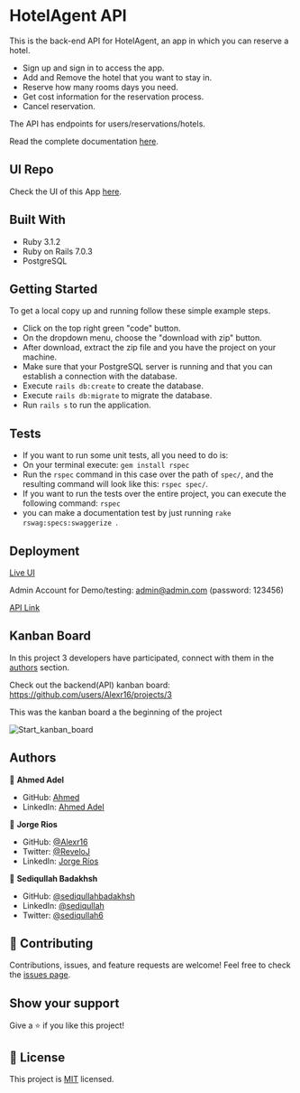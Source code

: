 # HotelAgent API

This is the back-end API for HotelAgent, an app in which you can reserve a hotel. 

- Sign up and sign in to access the app.
- Add and Remove the hotel that you want to stay in.
- Reserve how many rooms days you need.
- Get cost information for the reservation process.
- Cancel reservation.

The API has endpoints for users/reservations/hotels.

Read the complete documentation [here](https://project-name.herokuapp.com/api-docs/index.html).

## UI Repo

Check the UI of this App [here]().


## Built With

- Ruby 3.1.2
- Ruby on Rails 7.0.3
- PostgreSQL 


## Getting Started

To get a local copy up and running follow these simple example steps.

- Click on the top right green "code" button.
- On the dropdown menu, choose the "download with zip" button.
- After download, extract the zip file and you have the project on your machine.
- Make sure that your PostgreSQL server is running and that you can establish a connection with the database.
- Execute `rails db:create` to create the database.
- Execute `rails db:migrate` to migrate the database.
- Run `rails s` to run the application.


## Tests

- If you want to run some unit tests, all you need to do is:
- On your terminal execute: `gem install rspec`
- Run the `rspec` command in this case over the path of `spec/`, and the resulting command will look like this: `rspec spec/`.
- If you want to run the tests over the entire project, you can execute the following command: `rspec`
- you can make a documentation test by just running `rake rswag:specs:swaggerize `.

## Deployment

[Live UI]()

Admin Account for Demo/testing: admin@admin.com (password: 123456)


[API Link]()

## Kanban Board

In this project 3 developers have participated, connect with them in the [authors](#authors) section.

Check out the backend(API) kanban board: https://github.com/users/Alexr16/projects/3

This was the kanban board a the beginning of the project

![Start_kanban_board](https://user-images.githubusercontent.com/43178495/184255416-035fd299-27a8-413f-918e-9fefdb4e0a38.png)

## Authors

👤 **Ahmed Adel**

- GitHub: [Ahmed](https://github.com/ahmedadel56)
- LinkedIn: [Ahmed Adel](https://www.linkedin.com/in/ahmed-adel56/)

👤 **Jorge Rios**


- GitHub: [@Alexr16](https://github.com/Alexr16)
- Twitter: [@ReveloJ](https://twitter.com/ReveloJ)
- LinkedIn: [Jorge Ríos](https://www.linkedin.com/in/jorgeriosr/) 

👤 **Sediqullah Badakhsh**

- GitHub: [@sediqullahbadakhsh](https://github.com/sediqullahbadakhsh)
- LinkedIn: [@sediqullah](https://www.linkedin.com/in/sediqullah/) 
- Twitter: [@sediqullah6](https://twitter.com/sediqullah6) 


## 🤝 Contributing

Contributions, issues, and feature requests are welcome!
Feel free to check the [issues page](../../issues/).

## Show your support

Give a ⭐️ if you like this project!

## 📝 License

This project is [MIT](./LICENSE) licensed.
